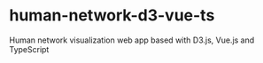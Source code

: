 # human-network-d3-vue-ts
Human network visualization web app based with D3.js, Vue.js and TypeScript
